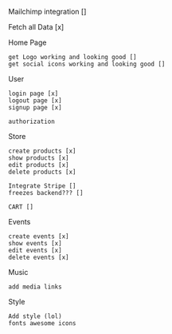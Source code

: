 Mailchimp integration []

Fetch all Data [x]

Home Page

    get Logo working and looking good []
    get social icons working and looking good []

User

    login page [x]
    logout page [x]
    signup page [x]

    authorization

Store

    create products [x]
    show products [x]
    edit products [x]
    delete products [x]

    Integrate Stripe []
    freezes backend??? []

    CART []

Events

    create events [x]
    show events [x]
    edit events [x]
    delete events [x]

Music

    add media links

Style

    Add style (lol)
    fonts awesome icons

